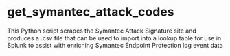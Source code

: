 # get_symantec_attack_codes
This Python script scrapes the Symantec Attack Signature site and produces a .csv file that can be used to import into a lookup table for use in Splunk to assist with enriching Symantec Endpoint Protection log event data
